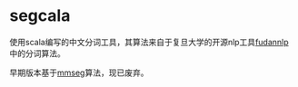 segcala
=======

使用scala编写的中文分词工具，其算法来自于复旦大学的开源nlp工具[fudannlp](https://code.google.com/p/fudannlp/)中的分词算法。


早期版本基于[mmseg](http://technology.chtsai.org/mmseg/)算法，现已废弃。